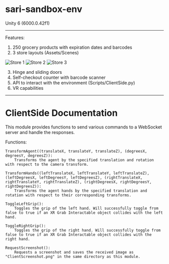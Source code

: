 # sari-sandbox-env
Unity 6 (6000.0.42f1)

-------------
Features:
1. 250 grocery products with expiration dates and barcodes
2. 3 store layouts (Assets/Scenes)

![Store 1](Images/Store1.gif)
![Store 2](Images/Store2.gif)
![Store 3](Images/Store3.gif)

3. Hinge and sliding doors
4. Self-checkout counter with barcode scanner
5. API to interact with the environment (Scripts/ClientSide.py)
6. VR capabilities
-------------

# ClientSide Documentation
This module provides functions to send various commands to a WebSocket server and handle the responses.

Functions:
	
	TransformAgent((translateX, translateY, translateZ), (degreesX, degreesY, degreesZ)):
		Transforms the agent by the specified translation and rotation with respect to the camera transform.
	
	TransformHands((leftTranslateX, leftTranslateY, leftTranslateZ), (leftDegreesX, leftDegreesY, leftDegreesZ), (rightTranslateX, rightTranslateY, rightTranslateZ), (rightDegreesX, rightDegreesY, rightDegreesZ)):
		Transforms the agent hands by the specified translation and rotation with respect to their corresponding transforms.
	
	ToggleLeftGrip():
		Toggles the grip of the left hand. Will successfully toggle from false to true if an XR Grab Interactable object collides with the left hand.
	
	ToggleRightGrip():
		Toggles the grip of the right hand. Will successfully toggle from false to true if an XR Grab Interactable object collides with the right hand.
	
	RequestScreenshot():
		Requests a screenshot and saves the received image as "ClientScreenshot.png" in the same directory as this module.

